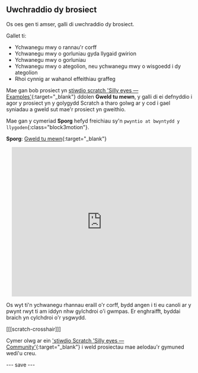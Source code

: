 ## Uwchraddio dy brosiect

Os oes gen ti amser, galli di uwchraddio dy brosiect.

Gallet ti:
- Ychwanegu mwy o rannau'r corff
- Ychwanegu mwy o gorluniau gyda llygaid gwirion
- Ychwanegu mwy o gorluniau
- Ychwanegu mwy o ategolion, neu ychwanegu mwy o wisgoedd i dy ategolion
- Rhoi cynnig ar wahanol effeithiau graffeg

Mae gan bob prosiect yn [stiwdio scratch 'Silly eyes — Examples'](https://scratch.mit.edu/studios/29029028){:target="_blank"} ddolen **Gweld tu mewn**, y galli di ei defnyddio i agor y prosiect yn y golygydd Scratch a tharo golwg ar y cod i gael syniadau a gweld sut mae'r prosiect yn gweithio.

Mae gan y cymeriad **Sporg** hefyd freichiau sy'n `pwyntio at bwyntydd y llygoden`{:class="block3motion"}.

**Sporg**: [Gweld tu mewn](https://scratch.mit.edu/projects/495865892/editor){:target="_blank"}
<div class="scratch-preview" style="margin-left: 15px;">
  <iframe allowtransparency="true" width="485" height="402" src="https://scratch.mit.edu/projects/embed/495865892/?autostart=false" frameborder="0"></iframe>
</div>

Os wyt ti'n ychwanegu rhannau eraill o'r corff, bydd angen i ti eu canoli ar y pwynt rwyt ti am iddyn nhw gylchdroi o'i gwmpas. Er enghraifft, byddai braich yn cylchdroi o'r ysgwydd.

[[[scratch-crosshair]]]

Cymer olwg ar ein ['stiwdio Scratch 'Silly eyes — Community'](https://scratch.mit.edu/studios/29120534){:target="_blank"} i weld prosiectau mae aelodau'r gymuned wedi'u creu.

--- save ---
